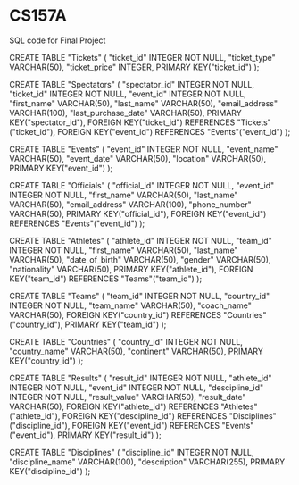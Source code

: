 # CS157A
SQL code for Final Project


CREATE TABLE "Tickets" (
	"ticket_id"	INTEGER NOT NULL,
	"ticket_type"	VARCHAR(50),
	"ticket_price"	INTEGER,
	PRIMARY KEY("ticket_id")
);

CREATE TABLE "Spectators" (
	"spectator_id"	INTEGER NOT NULL,
	"ticket_id"	INTEGER NOT NULL,
	"event_id"	INTEGER NOT NULL,
	"first_name"	VARCHAR(50),
	"last_name"	VARCHAR(50),
	"email_address"	VARCHAR(100),
	"last_purchase_date"	VARCHAR(50),
	PRIMARY KEY("spectator_id"),
	FOREIGN KEY("ticket_id") REFERENCES "Tickets"("ticket_id"),
	FOREIGN KEY("event_id") REFERENCES "Events"("event_id")
);

CREATE TABLE "Events" (
	"event_id"	INTEGER NOT NULL,
	"event_name"	VARCHAR(50),
	"event_date"	VARCHAR(50),
	"location"	VARCHAR(50),
	PRIMARY KEY("event_id")
);

CREATE TABLE "Officials" (
	"official_id"	INTEGER NOT NULL,
	"event_id"	INTEGER NOT NULL,
	"first_name"	VARCHAR(50),
	"last_name"	VARCHAR(50),
	"email_address"	VARCHAR(100),
	"phone_number"	VARCHAR(50),
	PRIMARY KEY("official_id"),
	FOREIGN KEY("event_id") REFERENCES "Events"("event_id")
);

CREATE TABLE "Athletes" (
	"athlete_id"	INTEGER NOT NULL,
	"team_id"	INTEGER NOT NULL,
	"first_name"	VARCHAR(50),
	"last_name"	VARCHAR(50),
	"date_of_birth"	VARCHAR(50),
	"gender"	VARCHAR(50),
	"nationality"	VARCHAR(50),
	PRIMARY KEY("athlete_id"),
	FOREIGN KEY("team_id") REFERENCES "Teams"("team_id")
);

CREATE TABLE "Teams" (
	"team_id"	INTEGER NOT NULL,
	"country_id"	INTEGER NOT NULL,
	"team_name"	VARCHAR(50),
	"coach_name"	VARCHAR(50),
	FOREIGN KEY("country_id") REFERENCES "Countries"("country_id"),
	PRIMARY KEY("team_id")
);

CREATE TABLE "Countries" (
	"country_id"	INTEGER NOT NULL,
	"country_name"	VARCHAR(50),
	"continent"	VARCHAR(50),
	PRIMARY KEY("country_id")
);

CREATE TABLE "Results" (
	"result_id"	INTEGER NOT NULL,
	"athlete_id"	INTEGER NOT NULL,
	"event_id"	INTEGER NOT NULL,
	"descipline_id"	INTEGER NOT NULL,
	"result_value"	VARCHAR(50),
	"result_date"	VARCHAR(50),
	FOREIGN KEY("athlete_id") REFERENCES "Athletes"("athlete_id"),
	FOREIGN KEY("descipline_id") REFERENCES "Disciplines"("discipline_id"),
	FOREIGN KEY("event_id") REFERENCES "Events"("event_id"),
	PRIMARY KEY("result_id")
);

CREATE TABLE "Disciplines" (
	"discipline_id"	INTEGER NOT NULL,
	"discipline_name"	VARCHAR(100),
	"description"	VARCHAR(255),
	PRIMARY KEY("discipline_id")
);

